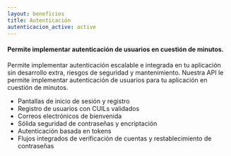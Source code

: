 ```yaml
---
layout: beneficios
title: Autenticación
autenticacion_active: active
---
```


#### Permite implementar autenticación de usuarios en cuestión de minutos.

Permite implementar autenticación escalable e integrada en tu aplicación sin desarrollo extra, riesgos de seguridad y mantenimiento. Nuestra API le permite implementar autenticación de usuarios para tu aplicación en cuestión de minutos.

- Pantallas de inicio de sesión y registro
- Registro de usuarios con CUILs validados
- Correos electrónicos de bienvenida
- Sólida seguridad de contraseñas y encriptación
- Autenticación basada en tokens
- Flujos integrados de verificación de cuentas y restablecimiento de contraseñas
